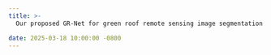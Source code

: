 ```yaml
---
title: >-
  Our proposed GR-Net for green roof remote sensing image segmentation is accepted by <b>IEEE TGRS</b>! Congrats to Zhi Wang!

date: 2025-03-18 10:00:00 -0800
---
```

